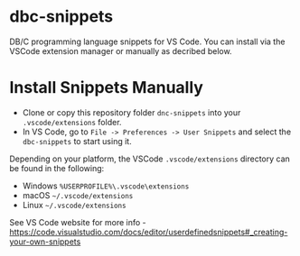 # dbc-snippets
DB/C programming language snippets for VS Code. You can install via the VSCode extension manager or manually as decribed below.

# Install Snippets Manually
* Clone or copy this repository folder ```dnc-snippets``` into your ```.vscode/extensions``` folder.
* In VS Code, go to ```File -> Preferences -> User Snippets``` and select the ```dbc-snippets``` to start using it.

Depending on your platform, the VSCode ```.vscode/extensions``` directory can be found in the following:

* Windows ```%USERPROFILE%\.vscode\extensions```
* macOS ```~/.vscode/extensions```
* Linux ```~/.vscode/extensions```

See VS Code website for more info - https://code.visualstudio.com/docs/editor/userdefinedsnippets#_creating-your-own-snippets
